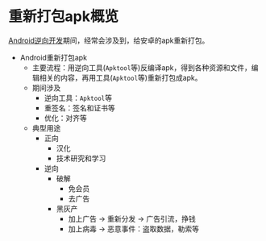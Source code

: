 # 重新打包apk概览

[Android逆向开发](https://book.crifan.org/books/android_reverse_dev/website/)期间，经常会涉及到，给安卓的apk重新打包。

* Android重新打包apk
  * 主要流程：用逆向工具(`Apktool`等)反编译apk，得到各种资源和文件，编辑相关的内容，再用工具(`Apktool`等)重新打包成apk。
  * 期间涉及
    * 逆向工具：`Apktool`等
    * 重签名：签名和证书等
    * 优化：对齐等
  * 典型用途
    * 正向
      * 汉化
      * 技术研究和学习
    * 逆向
      * 破解
        * 免会员
        * 去广告
      * 黑灰产
        * 加上广告 -> 重新分发 -> 广告引流，挣钱
        * 加上病毒 -> 恶意事件：盗取数据，勒索等

